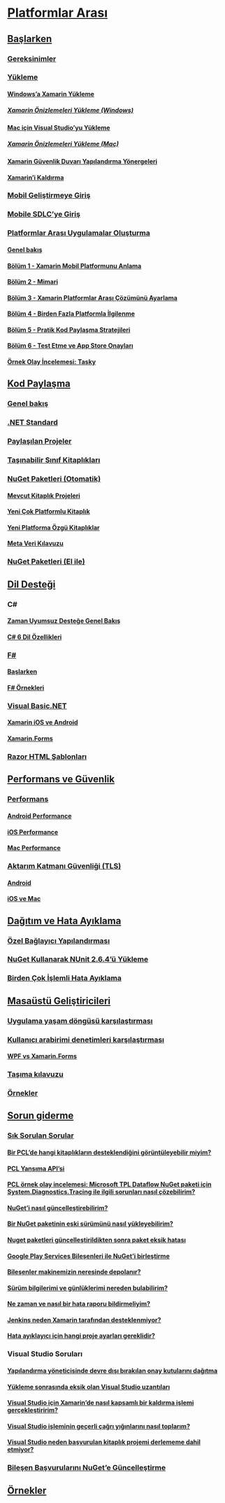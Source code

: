 # [Platformlar Arası](index.yml)
## [Başlarken](get-started/index.md)
### [Gereksinimler](get-started/requirements.md)
### [Yükleme](get-started/installation/index.md)
#### [Windows’a Xamarin Yükleme](get-started/installation/windows.md)
##### [Xamarin Önizlemeleri Yükleme (Windows)](get-started/installation/windows-preview.md)
#### [Mac için Visual Studio’yu Yükleme](/visualstudio/mac/installation/)
##### [Xamarin Önizlemeleri Yükleme (Mac)](/visualstudio/mac/update/)
#### [Xamarin Güvenlik Duvarı Yapılandırma Yönergeleri](get-started/installation/firewall.md)
#### [Xamarin’i Kaldırma](get-started/installation/uninstalling-xamarin.md)
### [Mobil Geliştirmeye Giriş](get-started/introduction-to-mobile-development.md)
### [Mobile SDLC’ye Giriş](get-started/introduction-to-mobile-sdlc.md)

### [Platformlar Arası Uygulamalar Oluşturma](app-fundamentals/building-cross-platform-applications/index.md)
#### [Genel bakış](app-fundamentals/building-cross-platform-applications/overview.md)
#### [Bölüm 1 - Xamarin Mobil Platformunu Anlama](app-fundamentals/building-cross-platform-applications/understanding-the-xamarin-mobile-platform.md)
#### [Bölüm 2 - Mimari](app-fundamentals/building-cross-platform-applications/architecture.md)
#### [Bölüm 3 - Xamarin Platformlar Arası Çözümünü Ayarlama](app-fundamentals/building-cross-platform-applications/setting-up-a-xamarin-cross-platform-solution.md)
#### [Bölüm 4 - Birden Fazla Platformla İlgilenme](app-fundamentals/building-cross-platform-applications/platform-divergence-abstraction-divergent-implementation.md)
#### [Bölüm 5 - Pratik Kod Paylaşma Stratejileri](app-fundamentals/building-cross-platform-applications/practical-code-sharing-strategies.md)
#### [Bölüm 6 - Test Etme ve App Store Onayları](app-fundamentals/building-cross-platform-applications/testing-and-app-store-approvals.md)
#### [Örnek Olay İncelemesi: Tasky](app-fundamentals/building-cross-platform-applications/case-study-tasky.md)

## [Kod Paylaşma](app-fundamentals/index.md)
### [Genel bakış](app-fundamentals/code-sharing.md)
### [.NET Standard](app-fundamentals/net-standard.md)
### [Paylaşılan Projeler](app-fundamentals/shared-projects.md)
### [Taşınabilir Sınıf Kitaplıkları](app-fundamentals/pcl.md)
### [NuGet Paketleri (Otomatik)](app-fundamentals/nuget-multiplatform-libraries/index.md)
#### [Mevcut Kitaplık Projeleri](app-fundamentals/nuget-multiplatform-libraries/existing-library.md)
#### [Yeni Çok Platformlu Kitaplık](app-fundamentals/nuget-multiplatform-libraries/single-codebase.md)
#### [Yeni Platforma Özgü Kitaplıklar](app-fundamentals/nuget-multiplatform-libraries/platform-specific.md)
#### [Meta Veri Kılavuzu](app-fundamentals/nuget-multiplatform-libraries/metadata.md)
### [NuGet Paketleri (El ile)](app-fundamentals/nuget-manual.md)

## [Dil Desteği](platform/index.md)

### C#
#### [Zaman Uyumsuz Desteğe Genel Bakış](platform/async.md)
#### [C# 6 Dil Özellikleri](platform/csharp-six.md)
### [F#](platform/fsharp/index.md)
#### [Başlarken](platform/fsharp/overview.md)
#### [F# Örnekleri](platform/fsharp/samples.md)
### [Visual Basic.NET](platform/visual-basic/index.md)
#### [Xamarin iOS ve Android](platform/visual-basic/native-apps.md)
#### [Xamarin.Forms](platform/visual-basic/xamarin-forms.md)
### [Razor HTML Şablonları](platform/razor-html-templates/index.md)

## [Performans ve Güvenlik](deploy-test/performance.md)
### [Performans](deploy-test/memory-perf-best-practices.md)
#### [Android Performance](~/android/deploy-test/performance.md?context=xamarin/cross-platform)
#### [iOS Performance](~/ios/deploy-test/performance.md?context=xamarin/cross-platform)
#### [Mac Performance](~/mac/deploy-test/performance.md?context=xamarin/cross-platform)
### [Aktarım Katmanı Güvenliği (TLS)](app-fundamentals/transport-layer-security.md)
#### [Android](~/android/app-fundamentals/http-stack.md?context=xamarin/cross-platform)
#### [iOS ve Mac](~/cross-platform/macios/http-stack.md?context=xamarin/cross-platform)
## [Dağıtım ve Hata Ayıklama](deploy-test/index.md)
### [Özel Bağlayıcı Yapılandırması](deploy-test/linker.md)
### [NuGet Kullanarak NUnit 2.6.4’ü Yükleme](deploy-test/installing-nunit-using-nuget.md)
### [Birden Çok İşlemli Hata Ayıklama](deploy-test/multi-process-debugging.md)

## [Masaüstü Geliştiricileri](desktop/index.md)
### [Uygulama yaşam döngüsü karşılaştırması](desktop/lifecycle.md)
### [Kullanıcı arabirimi denetimleri karşılaştırması](desktop/controls/index.md)
#### [WPF vs Xamarin.Forms](desktop/controls/wpf.md)
### [Taşıma kılavuzu](desktop/porting.md)
### [Örnekler](desktop/samples.md)

## [Sorun giderme](troubleshooting/index.md)
### [Sık Sorulan Sorular](troubleshooting/questions/index.md)
#### [Bir PCL’de hangi kitaplıkların desteklendiğini görüntüleyebilir miyim?](troubleshooting/questions/pcl-support-libraries.md)
#### [PCL Yansıma API’si](troubleshooting/questions/pcl-reflection.md)
#### [PCL örnek olay incelemesi: Microsoft TPL Dataflow NuGet paketi için System.Diagnostics.Tracing ile ilgili sorunları nasıl çözebilirim?](troubleshooting/questions/pcl-case-study.md)
#### [NuGet’i nasıl güncelleştirebilirim?](troubleshooting/questions/nuget-update.md)
#### [Bir NuGet paketinin eski sürümünü nasıl yükleyebilirim?](troubleshooting/questions/nuget-package-downgrade.md)
#### [Nuget paketleri güncelleştirildikten sonra paket eksik hatası](troubleshooting/questions/nuget-packages-missing.md)
#### [Google Play Services Bileşenleri ile NuGet’i birleştirme](troubleshooting/questions/gps-components-nuget.md)
#### [Bileşenler makinemizin neresinde depolanır?](troubleshooting/questions/component-storage.md)
#### [Sürüm bilgilerimi ve günlüklerimi nereden bulabilirim?](troubleshooting/questions/version-logs.md)
#### [Ne zaman ve nasıl bir hata raporu bildirmeliyim?](troubleshooting/questions/howto-file-bug.md)
#### [Jenkins neden Xamarin tarafından desteklenmiyor?](troubleshooting/questions/xamarin-jenkins.md)
#### [Hata ayıklayıcı için hangi proje ayarları gereklidir?](troubleshooting/questions/debugger-settings.md)

### Visual Studio Soruları
#### [Yapılandırma yöneticisinde devre dışı bırakılan onay kutularını dağıtma](troubleshooting/questions/deploy-checkboxes.md)
#### [Yükleme sonrasında eksik olan Visual Studio uzantıları](troubleshooting/questions/missing-vs-extensions.md)
#### [Visual Studio için Xamarin’de nasıl kapsamlı bir kaldırma işlemi gerçekleştiririm?](troubleshooting/questions/uninstall-xamarin-vs.md)
#### [Visual Studio işleminin geçerli çağrı yığınlarını nasıl toplarım?](troubleshooting/questions/vs-callstack.md)
#### [Visual Studio neden başvurulan kitaplık projemi derlememe dahil etmiyor?](troubleshooting/questions/vs-config-manager.md)

### [Bileşen Başvurularını NuGet’e Güncelleştirme](troubleshooting/component-nuget.md)
## [Örnekler](samples/index.yml)

